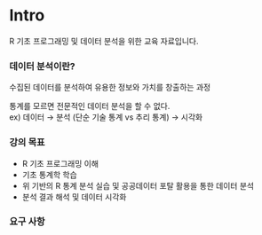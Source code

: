 # Intro

R 기초 프로그래밍 및 데이터 분석을 위한 교육 자료입니다.

### 데이터 분석이란?

수집된 데이터를 분석하여 유용한 정보와 가치를 창출하는 과정  

통계를 모르면 전문적인 데이터 분석을 할 수 없다.  
ex) 데이터 → 분석 (단순 기술 통계 vs 추리 통계) → 시각화

### 강의 목표

- R 기초 프로그래밍 이해
- 기초 통계학 학습
- 위 기반의 R 통계 분석 실습 및 공공데이터 포탈 활용을 통한 데이터 분석
- 분석 결과 해석 및 데이터 시각화

### 요구 사항